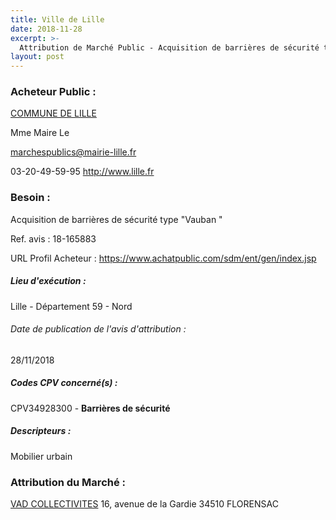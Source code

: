 ```yaml
---
title: Ville de Lille
date: 2018-11-28
excerpt: >-
  Attribution de Marché Public - Acquisition de barrières de sécurité type "Vauban "
layout: post
---
```


### Acheteur Public : 
<a href="/acheteur-135/siren-215903501"> COMMUNE DE LILLE</a><br/>

Mme Maire Le

marchespublics@mairie-lille.fr

03-20-49-59-95
http://www.lille.fr
### Besoin :

Acquisition de barrières de sécurité type "Vauban "

Ref. avis : 18-165883

URL Profil Acheteur : https://www.achatpublic.com/sdm/ent/gen/index.jsp

##### Lieu d'exécution :

Lille - Département 59 - Nord

###### Date de publication de l'avis d'attribution : 
28/11/2018

##### Codes CPV concerné(s) :
CPV34928300 - **Barrières de sécurité** <br/>

##### Descripteurs :
Mobilier urbain <br/>

### Attribution du Marché :
<a href="/entreprise-560/siren-437487630"> VAD COLLECTIVITES</a>    16, avenue de la Gardie 34510 FLORENSAC <br/>
